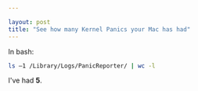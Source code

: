 ```yaml
---

layout: post
title: "See how many Kernel Panics your Mac has had"
---
```


In bash:

```bash
ls –1 /Library/Logs/PanicReporter/ | wc -l
```

I've had **5**.
